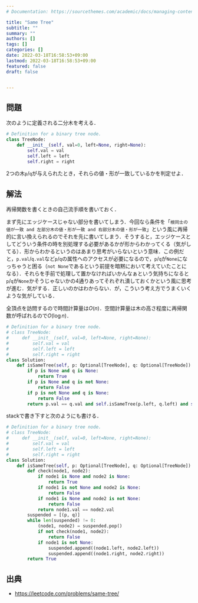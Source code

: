 ```yaml
---
# Documentation: https://sourcethemes.com/academic/docs/managing-content/

title: "Same Tree"
subtitle: ""
summary: ""
authors: []
tags: []
categories: []
date: 2022-03-18T16:58:53+09:00
lastmod: 2022-03-18T16:58:53+09:00
featured: false
draft: false


---
```


## 問題

次のように定義される二分木を考える．

```python
# Definition for a binary tree node.
class TreeNode:
    def __init__(self, val=0, left=None, right=None):
        self.val = val
        self.left = left
        self.right = right
```

2つの木`p`/`q`が与えられたとき，それらの値・形が一致しているかを判定せよ．

## 解法

再帰関数を書くときの自己流手順を書いておく．

まず先にエッジケースじゃない部分を書いてしまう．今回なら条件を「`根同士の値が一致 and 左部分木の値・形が一致 and 右部分木の値・形が一致`」という風に再帰的に言い換えられるのでそれを先に書いてしまう．そうすると，エッジケースとしてどういう条件の時を別処理する必要があるかが形からわかってくる（気がしてる）．形からわかるというのはあまり思考がいらないという意味．この例だと，`p.val`/`q.val`など`p`/`q`の属性へのアクセスが必要になるので，`p`/`q`が`None`になっちゃうと困る（`not None`であるという前提を暗黙において考えていたことになる）．それらを手前で処理して置かなければいかんなぁという気持ちになると`p`/`q`が`None`かそうじゃないかの4通りあってそれぞれ潰しておくかという風に思考が進む．気がする．正しいのかはわからない．が，こういう考え方でうまくいくような気がしている．

全頂点を訪問するので時間計算量は$O(n)$．空間計算量は木の高さ程度に再帰関数が呼ばれるので$O(\log n)$．

```python
# Definition for a binary tree node.
# class TreeNode:
#     def __init__(self, val=0, left=None, right=None):
#         self.val = val
#         self.left = left
#         self.right = right
class Solution:
    def isSameTree(self, p: Optional[TreeNode], q: Optional[TreeNode]) -> bool:
        if p is None and q is None:
            return True
        if p is None and q is not None:
            return False
        if p is not None and q is None:
            return False
        return p.val == q.val and self.isSameTree(p.left, q.left) and self.isSameTree(p.right, q.right)
```

stackで書き下すと次のようにも書ける．

```python
# Definition for a binary tree node.
# class TreeNode:
#     def __init__(self, val=0, left=None, right=None):
#         self.val = val
#         self.left = left
#         self.right = right
class Solution:
    def isSameTree(self, p: Optional[TreeNode], q: Optional[TreeNode]) -> bool:
        def check(node1, node2):
            if node1 is None and node2 is None:
                return True
            if node1 is not None and node2 is None:
                return False
            if node1 is None and node2 is not None:
                return False
            return node1.val == node2.val
        suspended = [(p, q)]
        while len(suspended) != 0:
            (node1, node2) = suspended.pop()
            if not check(node1, node2):
                return False
            if node1 is not None:
                suspended.append((node1.left, node2.left))
                suspended.append((node1.right, node2.right))
        return True
```

## 出典

- https://leetcode.com/problems/same-tree/